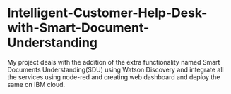 # Intelligent-Customer-Help-Desk-with-Smart-Document-Understanding
My project deals with the addition of the extra functionality named Smart Documents Understanding(SDU) using Watson Discovery and integrate all the services using node-red and creating web dashboard and deploy the same on IBM cloud.
